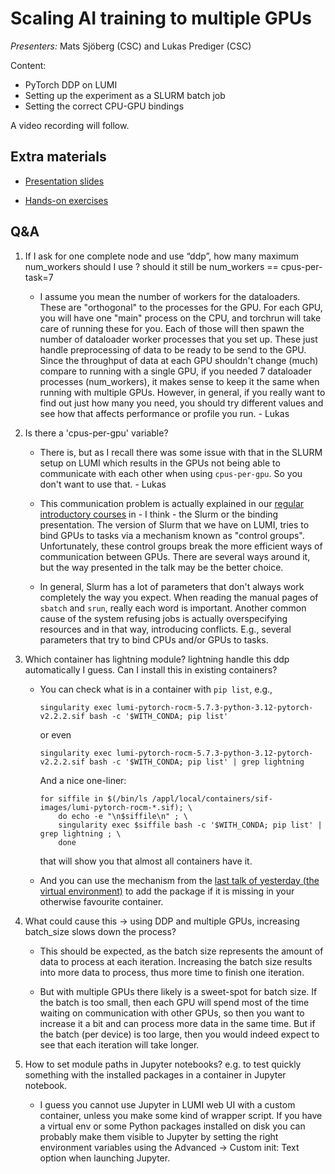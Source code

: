 # Scaling AI training to multiple GPUs

*Presenters:* Mats Sjöberg (CSC) and Lukas Prediger (CSC)

Content:

-   PyTorch DDP on LUMI
-   Setting up the experiment as a SLURM batch job
-   Setting the correct CPU-GPU bindings


A video recording will follow.

<!--
<video src="https://462000265.lumidata.eu/ai-20250204/recordings/08_MultipleGPUs.mp4" controls="controls"></video>
-->


## Extra materials

<!--
More materials will become available during and shortly after the course
-->

-   [Presentation slides](https://462000265.lumidata.eu/ai-20250204/files/LUMI-ai-20250204-08-Scaling_multiple_GPUs.pdf)

-   [Hands-on exercises](E08_MultipleGPUs.md)


## Q&A


1.  If I ask for one complete node and use “ddp”, how many maximum num_workers should I use ? should it still be num_workers == cpus-per-task=7

    -   I assume you mean the number of workers for the dataloaders. 
        These are "orthogonal" to the processes for the GPU. For each GPU, you will have one "main" process on the CPU, and torchrun will take care of running these for you. Each of those will then spawn the number of dataloader worker processes that you set up. These just handle preprocessing of data to be ready to be send to the GPU. Since the throughput of data at each GPU shouldn't change (much) compare to running with a single GPU, if you needed 7 dataloader processes (num_workers), it makes sense to keep it the same when running with multiple GPUs. However, in general, if you really want to find out just how many you need, you should try different values and see how that affects performance or profile you run. - Lukas

2.  Is there a 'cpus-per-gpu' variable?
    
    -   There is, but as I recall there was some issue with that in the SLURM setup on LUMI which results 
        in the GPUs not being able to communicate with each other when using `cpus-per-gpu`. So you don't want to use that. - Lukas
    
    -   This communication problem is actually explained in our 
        [regular introductory courses](https://lumi-supercomputer.github.io/intro-latest) in - I think - the Slurm or the binding presentation. The version of Slurm that we have on LUMI, tries to bind GPUs to tasks via a mechanism known as "control groups". Unfortunately, these control groups break the more efficient ways of communication between GPUs. There are several ways around it, but the way presented in the talk may be the better choice.
    
    -   In general, Slurm has a lot of parameters that don't always work completely the way you expect. 
        When reading the manual pages of `sbatch` and `srun`, really each word is important. Another common cause of the system refusing jobs is actually overspecifying resources and in that way, introducing conflicts. E.g., several parameters that try to bind CPUs and/or GPUs to tasks.

3.  Which container has lightning module? lightning handle this ddp automatically I guess. Can I install this in existing containers?

    -   You can check what is in a container with `pip list`, e.g., 
        ```
        singularity exec lumi-pytorch-rocm-5.7.3-python-3.12-pytorch-v2.2.2.sif bash -c '$WITH_CONDA; pip list'
        ```
        or even
        ```
        singularity exec lumi-pytorch-rocm-5.7.3-python-3.12-pytorch-v2.2.2.sif bash -c '$WITH_CONDA; pip list' | grep lightning
        ```
        And a nice one-liner:
        ```
        for siffile in $(/bin/ls /appl/local/containers/sif-images/lumi-pytorch-rocm-*.sif); \
            do echo -e "\n$siffile\n" ; \
            singularity exec $siffile bash -c '$WITH_CONDA; pip list' | grep lightning ; \
            done
        ```
        that will show you that almost all containers have it.

    -   And you can use the mechanism from the [last talk of yesterday (the virtual environment)](extra_07_VirtualEnvironments.md) 
        to add the package if it is missing in your otherwise favourite container. 

4.  What could cause this -> using DDP and multiple GPUs, increasing batch_size slows down the process?
    
    -   This should be expected, as the batch size represents the amount of data to process at each iteration. 
        Increasing the batch size results into more data to process, thus more time to finish one iteration.     

    -   But with multiple GPUs there likely is a sweet-spot for batch size. 
        If the batch is too small, then each GPU will spend most of the time waiting on 
        communication with other GPUs, so then you want to increase it a bit and can process 
        more data in the same time. But if the batch (per device) is too large, then you would 
        indeed expect to see that each iteration will take longer.

5.  How to set module paths in Jupyter notebooks? e.g. to test quickly something with the installed packages in a container in Jupyter notebook.

    -   I guess you cannot use Jupyter in LUMI web UI with a custom container, unless you make some kind of wrapper script. 
        If you have a virtual env or some Python packages installed on disk you can probably make them visible to Jupyter 
        by setting the right environment variables using the Advanced -> Custom init: Text option when launching Jupyter.

